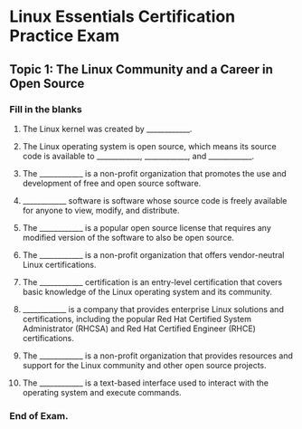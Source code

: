 # Linux Essentials Certification Practice Exam

## Topic 1: The Linux Community and a Career in Open Source

### Fill in the blanks

1. The Linux kernel was created by ____________.

2. The Linux operating system is open source, which means its source code is available to ____________, ____________, and ____________.

3. The ____________ is a non-profit organization that promotes the use and development of free and open source software.

4. ____________ software is software whose source code is freely available for anyone to view, modify, and distribute.

5. The ____________ is a popular open source license that requires any modified version of the software to also be open source.

6. The ____________ is a non-profit organization that offers vendor-neutral Linux certifications.

7. The ____________ certification is an entry-level certification that covers basic knowledge of the Linux operating system and its community.

8. ____________ is a company that provides enterprise Linux solutions and certifications, including the popular Red Hat Certified System Administrator (RHCSA) and Red Hat Certified Engineer (RHCE) certifications.

9. The ____________ is a non-profit organization that provides resources and support for the Linux community and other open source projects.

10. The ____________ is a text-based interface used to interact with the operating system and execute commands.


### End of Exam.

